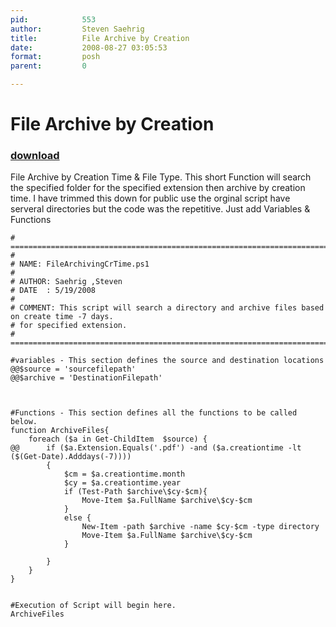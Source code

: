 ```yaml
---
pid:            553
author:         Steven Saehrig
title:          File Archive by Creation
date:           2008-08-27 03:05:53
format:         posh
parent:         0

---
```


# File Archive by Creation

### [download](//scripts/553.ps1)

File Archive by Creation Time & File Type.
This short Function will search the specified folder for the specified extension then archive by creation time.
I have trimmed this down for public use the orginal script have serveral directories but the code was the repetitive.
Just add Variables & Functions

```posh
# ==============================================================================================
#  
# NAME: FileArchivingCrTime.ps1
# 
# AUTHOR: Saehrig ,Steven 
# DATE  : 5/19/2008
# 
# COMMENT: This script will search a directory and archive files based on create time -7 days.
# for specified extension.
# ==============================================================================================

#variables - This section defines the source and destination locations
@@$source = 'sourcefilepath'
@@$archive = 'DestinationFilepath'



#Functions - This section defines all the functions to be called below.
function ArchiveFiles{
	foreach ($a in Get-ChildItem  $source) {
@@		if ($a.Extension.Equals('.pdf') -and ($a.creationtime -lt ($(Get-Date).Adddays(-7))))
		{	
			$cm = $a.creationtime.month
			$cy = $a.creationtime.year
			if (Test-Path $archive\$cy-$cm){
				Move-Item $a.FullName $archive\$cy-$cm
			}
			else {
				New-Item -path $archive -name $cy-$cm -type directory
				Move-Item $a.FullName $archive\$cy-$cm
			}

		}	
	}
}


#Execution of Script will begin here.
ArchiveFiles
```
